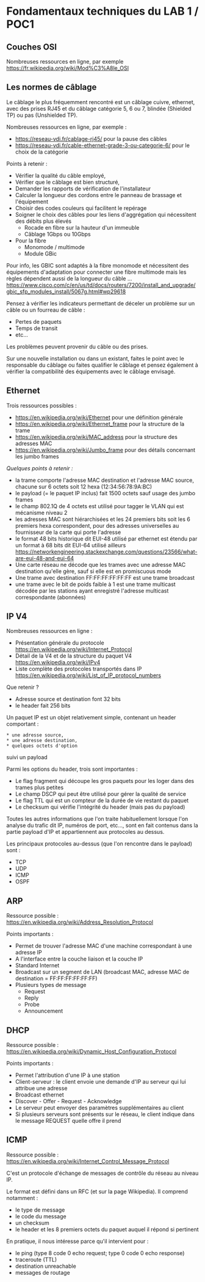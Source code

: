 # Fondamentaux techniques du LAB 1 / POC1

## Couches OSI

Nombreuses ressources en ligne, par exemple <https://fr.wikipedia.org/wiki/Mod%C3%A8le_OSI>

## Les normes de câblage

Le câblage le plus fréquemment rencontré est un câblage cuivre, ethernet, avec des prises RJ45 et du câblage catégorie 5, 6 ou 7, blindée (Shielded TP) ou pas (Unshielded TP).

Nombreuses ressources en ligne, par exemple : 

- <https://reseau-vdi.fr/cablage-rj45/> pour la pause des câbles
- <https://reseau-vdi.fr/cable-ethernet-grade-3-ou-categorie-6/> pour le choix de la catégorie

Points à retenir :

- Vérifier la qualité du câble employé, 
- Vérifier que le câblage est bien structuré, 
- Demander les rapports de vérification de l'installateur
- Calculer la longueur des cordons entre le panneau de brassage et l'équipement
- Choisir des codes couleurs qui facilitent le repérage
- Soigner le choix des câbles pour les liens d'aggrégation qui nécessitent des débits plus élevés
  - Rocade en fibre sur la hauteur d'un immeuble
  - Câblage 1Gbps ou 10Gbps
- Pour la fibre
  - Monomode / multimode
  - Module GBic

Pour info, les GBIC sont adaptés à la fibre monomode et nécessitent des équipements d'adaptation pour connecter une fibre multimode mais les règles dépendent aussi de la longueur du câble ... <https://www.cisco.com/c/en/us/td/docs/routers/7200/install_and_upgrade/gbic_sfp_modules_install/5067g.html#wp29618>

Pensez à vérifier les indicateurs permettant de déceler un problème sur un câble ou un fourreau de câble :

- Pertes de paquets
- Temps de transit
- etc...

Les problèmes peuvent provenir du câble ou des prises.

Sur une nouvelle installation ou dans un existant, faites le point avec le responsable du câblage ou faites qualifier le câblage et pensez également à vérifier la compatibilité des équipements avec le câblage envisagé.

## Ethernet

Trois ressources possibles : 

- <https://en.wikipedia.org/wiki/Ethernet> pour une définition générale
- <https://en.wikipedia.org/wiki/Ethernet_frame> pour la structure de la trame
- <https://en.wikipedia.org/wiki/MAC_address> pour la structure des adresses MAC
- <https://en.wikipedia.org/wiki/Jumbo_frame> pour des détails concernant les jumbo frames

*Quelques points à retenir :*

- la trame comporte l'adresse MAC destination et l'adresse MAC source, chacune sur 6 octets soit 12 hexa (12:34:56:78:9A:BC) 
- le payload (= le paquet IP inclus) fait 1500 octets sauf usage des jumbo frames
- le champ 802.1Q de 4 octets est utilisé pour tagger le VLAN qui est mécanisme niveau 2
- les adresses MAC sont hiérarchisées et les 24 premiers  bits soit les 6 premiers hexa correspondent, pour des adresses universelles au fournisseur de la carte qui porte l'adresse
- le format 48 bits historique dit EUI-48 utilisé par ethernet est étendu par un format à 68 bits dit EUI-64 utilisé ailleurs <https://networkengineering.stackexchange.com/questions/23566/what-are-eui-48-and-eui-64>
- Une carte réseau ne décode que les trames avec une adresse MAC destination qu'elle gère, sauf si elle est en promiscuous mode
- Une trame avec destination FF:FF:FF:FF:FF:FF est une trame broadcast
- une trame avec le bit de poids faible à 1 est une trame multicast décodée par les stations ayant enregistré l'adresse multicast correspondante (abonnées)

## IP V4

Nombreuses ressources en ligne : 

- Présentation générale du protocole <https://en.wikipedia.org/wiki/Internet_Protocol>
- Détail de la V4 et de la structure du paquet V4 <https://en.wikipedia.org/wiki/IPv4>
- Liste complète des protocoles transportés dans IP <https://en.wikipedia.org/wiki/List_of_IP_protocol_numbers>

Que retenir ?

- Adresse source et destination font 32 bits
- le header fait 256 bits 

Un paquet IP est un objet relativement simple, contenant un header comportant :

    * une adresse source, 
    * une adresse destination, 
    * quelques octets d'option

suivi un payload

Parmi les options du header, trois sont importantes :

- Le flag fragment qui découpe les gros paquets pour les loger dans des trames plus petites
- Le champ DSCP qui peut être utilisé pour gérer la qualité de service
- Le flag TTL qui est un compteur de la durée de vie restant du paquet
- Le checksum qui vérifie l'intégrité du header (mais pas du payload)

Toutes les autres informations que l'on traite habituellement lorsque l'on analyse du trafic dit IP, numéros de port, etc..., sont en fait contenus dans la partie payload d'IP et appartiennent aux protocoles au dessus.

Les principaux protocoles au-dessus (que l'on rencontre dans le payload) sont :

- TCP
- UDP
- ICMP
- OSPF

## ARP

Ressource possible : <https://en.wikipedia.org/wiki/Address_Resolution_Protocol>

Points importants :

- Permet de trouver l'adresse MAC d'une machine correspondant à une adresse IP
- A l'interface entre la couche liaison et la couche IP
- Standard Internet
- Broadcast sur un segment de LAN (broadcast MAC, adresse MAC de destination = FF:FF:FF:FF:FF:FF)
- Plusieurs types de message
  - Request
  - Reply
  - Probe
  - Announcement

## DHCP

Ressource possible : <https://en.wikipedia.org/wiki/Dynamic_Host_Configuration_Protocol>

Points importants :

- Permet l'attribution d'une IP à une station
- Client-serveur : le client envoie une demande d'IP au serveur qui lui attribue une adresse
- Broadcast ethernet
- Discover - Offer - Request - Acknowledge
- Le serveur peut envoyer des paramètres supplémentaires au client
- Si plusieurs serveurs sont présents sur le réseau, le client indique dans le message REQUEST quelle offre il prend

## ICMP

Ressource possible : <https://en.wikipedia.org/wiki/Internet_Control_Message_Protocol>

C'est un protocole d'échange de messages de contrôle du réseau au niveau IP.

Le format est défini dans un RFC (et sur la page Wikipedia). Il comprend notamment :

- le type de message
- le code du message
- un checksum
- le header et les 8 premiers octets du paquet auquel il répond si pertinent

En pratique, il nous intéresse parce qu'il intervient pour :

- le ping (type 8 code 0 echo request; type 0 code 0 echo response)
- traceroute (TTL)
- destination unreachable
- messages de routage




